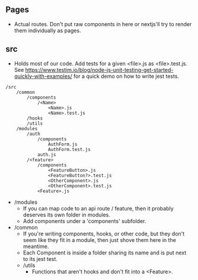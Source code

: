 ## Pages
* Actual routes. Don't put raw components in here or nextjs'll try to render them individually as pages.

## src
* Holds most of our code. Add tests for a given \<file\>.js as \<file\>.test.js. See https://www.testim.io/blog/node-js-unit-testing-get-started-quickly-with-examples/ for a quick demo on how to write jest tests. 
```
/src
    /common
        /components
            /<Name>
                <Name>.js
                <Name>.test.js
        /hooks
        /utils
    /modules
        /auth
            /components
                AuthForm.js
                AuthForm.test.js
            auth.js
        /<feature>
            /components
                <FeatureButton>.js
                <FeatureButton?>.test.js
                <OtherComponent>.js
                <OtherComponent>.test.js
            <Feature>.js
```

* /modules
    * If you can map code to an api route / feature, then it probably deserves its own folder in modules.
    * Add components under a 'components' subfolder.
* /common
    * If you're writing components, hooks, or other code, but they don't seem like they fit in a module, then just shove them here in the meantime. 
    * Each Component is inside a folder sharing its name and is put next to its jest test. 
    * /utils
        * Functions that aren't hooks and don't fit into a \<Feature\>.
